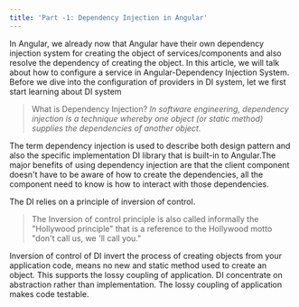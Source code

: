 ```yaml
---
title: 'Part -1: Dependency Injection in Angular'
---
```


In Angular, we already now that Angular have their own dependency injection system for creating the object of services/components and also resolve the dependency of creating the object. In this article, we will talk about how to configure a service in Angular-Dependency Injection System.
Before  we dive into the configuration of providers in DI system, let we first start learning about DI system

> What is Dependency Injection?
> *In software engineering, dependency injection is a technique whereby one object (or static method) supplies the dependencies of another object.*

The term dependency injection is used to describe both design pattern and also the specific implementation DI library that is built-in to Angular.The major benefits of using dependency injection are that the client component doesn't have to be aware of how to create the dependencies, all the component need to know is how to interact with those dependencies.

The DI relies on a principle of inversion of control. 
>  The Inversion of control principle is also called informally the "Hollywood principle" that is a reference to the Hollywood motto "don't call us, we 'll call you."

Inversion of control of DI invert the process of creating objects from your application code, means no new and static method used to create an object. This supports the lossy coupling of application. DI  concentrate on abstraction rather than implementation. The lossy coupling of application makes code testable.